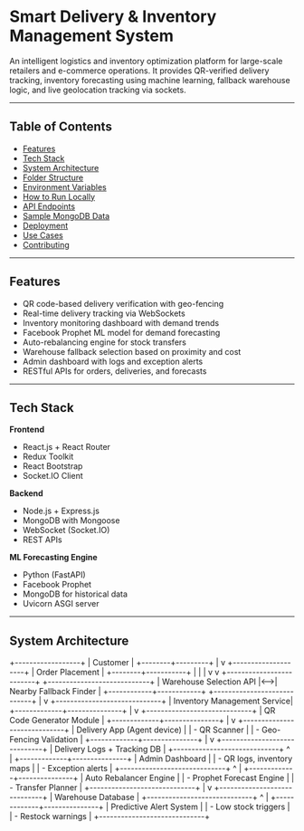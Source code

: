 # Smart Delivery & Inventory Management System

An intelligent logistics and inventory optimization platform for large-scale retailers and e-commerce operations. It provides QR-verified delivery tracking, inventory forecasting using machine learning, fallback warehouse logic, and live geolocation tracking via sockets.

---

## Table of Contents

- [Features](#features)
- [Tech Stack](#tech-stack)
- [System Architecture](#system-architecture)
- [Folder Structure](#folder-structure)
- [Environment Variables](#environment-variables)
- [How to Run Locally](#how-to-run-locally)
- [API Endpoints](#api-endpoints)
- [Sample MongoDB Data](#sample-mongodb-data)
- [Deployment](#deployment)
- [Use Cases](#use-cases)
- [Contributing](#contributing)

---

## Features

- QR code-based delivery verification with geo-fencing
- Real-time delivery tracking via WebSockets
- Inventory monitoring dashboard with demand trends
- Facebook Prophet ML model for demand forecasting
- Auto-rebalancing engine for stock transfers
- Warehouse fallback selection based on proximity and cost
- Admin dashboard with logs and exception alerts
- RESTful APIs for orders, deliveries, and forecasts

---

## Tech Stack

**Frontend**
- React.js + React Router
- Redux Toolkit
- React Bootstrap
- Socket.IO Client

**Backend**
- Node.js + Express.js
- MongoDB with Mongoose
- WebSocket (Socket.IO)
- REST APIs

**ML Forecasting Engine**
- Python (FastAPI)
- Facebook Prophet
- MongoDB for historical data
- Uvicorn ASGI server

---

## System Architecture

+------------------+
| Customer |
+--------+---------+
|
v
+--------------------+
| Order Placement |
+--------+-----------+
|
| |
v v
+-------------------------+ +----------------------------+
| Warehouse Selection API |<-->| Nearby Fallback Finder |
+------------+------------+ +----------------------------+
|
v
+-----------------------------+
| Inventory Management Service|
+-------------+---------------+
|
v
+-----------------------------+
| QR Code Generator Module |
+-------------+---------------+
|
v
+-----------------------------+
| Delivery App (Agent device) |
| - QR Scanner |
| - Geo-Fencing Validation |
+-------------+---------------+
|
v
+-----------------------------+
| Delivery Logs + Tracking DB |
+-----------------------------+
          ^
          |
+-------------+---------------+
| Admin Dashboard |
| - QR logs, inventory maps |
| - Exception alerts |
+-----------------------------+
          ^
          |
+-------------+---------------+
| Auto Rebalancer Engine |
| - Prophet Forecast Engine |
| - Transfer Planner |
+-----------------------------+
|
v
+-----------------------------+
| Warehouse Database |
+-----------------------------+
          ^
          |
+-------------+---------------+
| Predictive Alert System |
| - Low stock triggers |
| - Restock warnings |
+-----------------------------+


